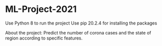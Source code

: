 # ML-Project-2021

Use Python 8 to run the project
Use pip 20.2.4 for installing the packages

About the project:
Predict the number of corona cases and the state of region according to specific features. 
